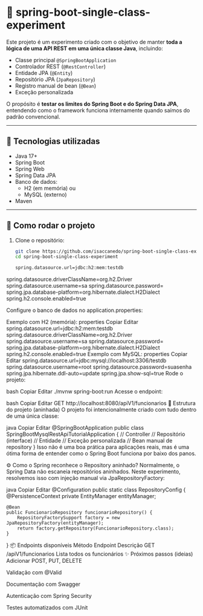 # 🧪 spring-boot-single-class-experiment

Este projeto é um experimento criado com o objetivo de manter **toda a lógica de uma API REST em uma única classe Java**, incluindo:

- Classe principal `@SpringBootApplication`
- Controlador REST (`@RestController`)
- Entidade JPA (`@Entity`)
- Repositório JPA (`JpaRepository`)
- Registro manual de bean (`@Bean`)
- Exceção personalizada

O propósito é **testar os limites do Spring Boot e do Spring Data JPA**, entendendo como o framework funciona internamente quando saímos do padrão convencional.

---

## 🔧 Tecnologias utilizadas

- Java 17+
- Spring Boot
- Spring Web
- Spring Data JPA
- Banco de dados:
  - H2 (em memória) ou
  - MySQL (externo)
- Maven

---

## 🚀 Como rodar o projeto

1. Clone o repositório:

   ```bash
   git clone https://github.com/isaccanedo/spring-boot-single-class-experiment.git
   cd spring-boot-single-class-experiment

   spring.datasource.url=jdbc:h2:mem:testdb
spring.datasource.driverClassName=org.h2.Driver
spring.datasource.username=sa
spring.datasource.password=
spring.jpa.database-platform=org.hibernate.dialect.H2Dialect
spring.h2.console.enabled=true


Configure o banco de dados no application.properties:

Exemplo com H2 (memória):
properties
Copiar
Editar
spring.datasource.url=jdbc:h2:mem:testdb
spring.datasource.driverClassName=org.h2.Driver
spring.datasource.username=sa
spring.datasource.password=
spring.jpa.database-platform=org.hibernate.dialect.H2Dialect
spring.h2.console.enabled=true
Exemplo com MySQL:
properties
Copiar
Editar
spring.datasource.url=jdbc:mysql://localhost:3306/testdb
spring.datasource.username=root
spring.datasource.password=suasenha
spring.jpa.hibernate.ddl-auto=update
spring.jpa.show-sql=true
Rode o projeto:

bash
Copiar
Editar
./mvnw spring-boot:run
Acesse o endpoint:

bash
Copiar
Editar
GET http://localhost:8080/apiV1/funcionarios
📁 Estrutura do projeto (aninhada)
O projeto foi intencionalmente criado com tudo dentro de uma única classe:

java
Copiar
Editar
@SpringBootApplication
public class SpringBootMysqlRestApiTutorialApplication {
    // Controller
    // Repositório (interface)
    // Entidade
    // Exceção personalizada
    // Bean manual de repository
}
Isso não é uma boa prática para aplicações reais, mas é uma ótima forma de entender como o Spring Boot funciona por baixo dos panos.

⚙️ Como o Spring reconhece o Repository aninhado?
Normalmente, o Spring Data não escaneia repositórios aninhados.
Neste experimento, resolvemos isso com injeção manual via JpaRepositoryFactory:

java
Copiar
Editar
@Configuration
public static class RepositoryConfig {
    @PersistenceContext
    private EntityManager entityManager;

    @Bean
    public FuncionarioRepository funcionarioRepository() {
        RepositoryFactorySupport factory = new JpaRepositoryFactory(entityManager);
        return factory.getRepository(FuncionarioRepository.class);
    }
}
📦 Endpoints disponíveis
Método	Endpoint	Descrição
GET	/apiV1/funcionarios	Lista todos os funcionários
✨ Próximos passos (ideias)
Adicionar POST, PUT, DELETE

Validação com @Valid

Documentação com Swagger

Autenticação com Spring Security

Testes automatizados com JUnit
